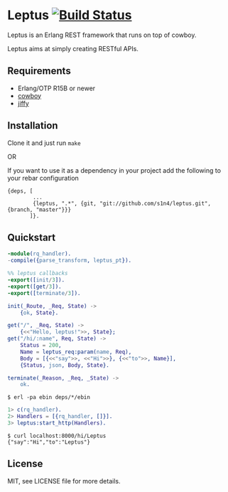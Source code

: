 # Leptus [![Build Status](https://travis-ci.org/s1n4/leptus.png?branch=master)](https://travis-ci.org/s1n4/leptus)

Leptus is an Erlang REST framework that runs on top of cowboy.

Leptus aims at simply creating RESTful APIs.

## Requirements

  * Erlang/OTP R15B or newer
  * [cowboy](https://github.com/extend/cowboy)
  * [jiffy](https://github.com/davisp/jiffy)

## Installation

Clone it and just run `make`

OR

If you want to use it as a dependency in your project add the following to your rebar configuration

```
{deps, [
        ...
        {leptus, ".*", {git, "git://github.com/s1n4/leptus.git", {branch, "master"}}}
       ]}.
```

## Quickstart

```erlang
-module(rq_handler).
-compile({parse_transform, leptus_pt}).

%% leptus callbacks
-export([init/3]).
-export([get/3]).
-export([terminate/3]).

init(_Route, _Req, State) ->
    {ok, State}.

get("/", _Req, State) ->
    {<<"Hello, leptus!">>, State};
get("/hi/:name", Req, State) ->
    Status = 200,
    Name = leptus_req:param(name, Req),
    Body = [{<<"say">>, <<"Hi">>}, {<<"to">>, Name}],
    {Status, json, Body, State}.

terminate(_Reason, _Req, _State) ->
    ok.
```

```
$ erl -pa ebin deps/*/ebin
```

```erlang
1> c(rq_handler).
2> Handlers = [{rq_handler, []}].
3> leptus:start_http(Handlers).
```

```
$ curl localhost:8000/hi/Leptus
{"say":"Hi","to":"Leptus"}
```

## License

MIT, see LICENSE file for more details.
